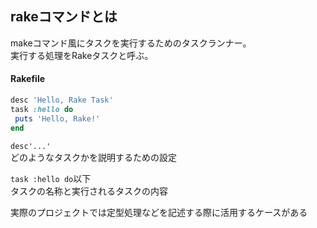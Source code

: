 ## rakeコマンドとは

makeコマンド風にタスクを実行するためのタスクランナー。  
実行する処理をRakeタスクと呼ぶ。  
  
  

#### Rakefile  
 ```rb
 desc 'Hello, Rake Task'
task :hello do
  puts 'Hello, Rake!'
end
```
  

`desc'...'`  
どのようなタスクかを説明するための設定  
  
  

`task :hello do`以下  
タスクの名称と実行されるタスクの内容  
  
  

実際のプロジェクトでは定型処理などを記述する際に活用するケースがある